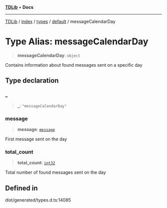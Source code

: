 [**TDLib**](../../../../../../README.md) • **Docs**

***

[TDLib](../../../../../../modules.md) / [index](../../../../../README.md) / [types](../../../README.md) / [default](../README.md) / messageCalendarDay

# Type Alias: messageCalendarDay

> **messageCalendarDay**: `object`

Contains information about found messages sent on a specific day

## Type declaration

### \_

> **\_**: `"messageCalendarDay"`

### message

> **message**: [`message`](message-1.md)

First message sent on the day

### total\_count

> **total\_count**: [`int32`](int32-1.md)

Total number of found messages sent on the day

## Defined in

dist/generated/types.d.ts:14085
